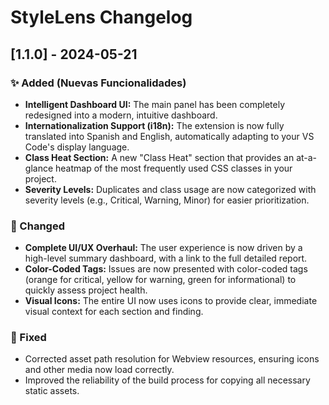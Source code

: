# StyleLens Changelog

## [1.1.0] - 2024-05-21

### ✨ Added (Nuevas Funcionalidades)

-   **Intelligent Dashboard UI:** The main panel has been completely redesigned into a modern, intuitive dashboard.
-   **Internationalization Support (i18n):** The extension is now fully translated into Spanish and English, automatically adapting to your VS Code's display language.
-   **Class Heat Section:** A new "Class Heat" section that provides an at-a-glance heatmap of the most frequently used CSS classes in your project.
-   **Severity Levels:** Duplicates and class usage are now categorized with severity levels (e.g., Critical, Warning, Minor) for easier prioritization.

### 🚀 Changed

-   **Complete UI/UX Overhaul:** The user experience is now driven by a high-level summary dashboard, with a link to the full detailed report.
-   **Color-Coded Tags:** Issues are now presented with color-coded tags (orange for critical, yellow for warning, green for informational) to quickly assess project health.
-   **Visual Icons:** The entire UI now uses icons to provide clear, immediate visual context for each section and finding.

### 🐞 Fixed

-   Corrected asset path resolution for Webview resources, ensuring icons and other media now load correctly.
-   Improved the reliability of the build process for copying all necessary static assets.